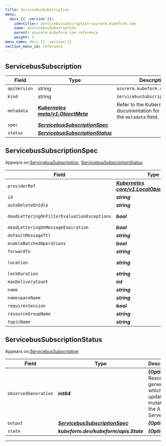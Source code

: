 ```yaml
---
title: ServicebusSubscription
menu:
  docs_{{ .version }}:
    identifier: servicebussubscription-azurerm.kubeform.com
    name: ServicebusSubscription
    parent: azurerm.kubeform.com-reference
    weight: 1
menu_name: docs_{{ .version }}
section_menu_id: reference
---
```


## ServicebusSubscription
| Field | Type | Description |
| ------ | ----- | ----------- |
| `apiVersion` | string | `azurerm.kubeform.com/v1alpha1` |
|    `kind` | string | `ServicebusSubscription` |
| `metadata` | ***[Kubernetes meta/v1.ObjectMeta](https://kubernetes.io/docs/reference/generated/kubernetes-api/v1.13/#objectmeta-v1-meta)***|Refer to the Kubernetes API documentation for the fields of the `metadata` field.|
| `spec` | ***[ServicebusSubscriptionSpec](#servicebussubscriptionspec)***||
| `status` | ***[ServicebusSubscriptionStatus](#servicebussubscriptionstatus)***||
## ServicebusSubscriptionSpec

Appears on:[ServicebusSubscription](#servicebussubscription), [ServicebusSubscriptionStatus](#servicebussubscriptionstatus)

| Field | Type | Description |
| ------ | ----- | ----------- |
| `providerRef` | ***[Kubernetes core/v1.LocalObjectReference](https://kubernetes.io/docs/reference/generated/kubernetes-api/v1.13/#localobjectreference-v1-core)***||
| `id` | ***string***||
| `autoDeleteOnIdle` | ***string***| ***(Optional)*** |
| `deadLetteringOnFilterEvaluationExceptions` | ***bool***| ***(Optional)*** Deprecated|
| `deadLetteringOnMessageExpiration` | ***bool***| ***(Optional)*** |
| `defaultMessageTtl` | ***string***| ***(Optional)*** |
| `enableBatchedOperations` | ***bool***| ***(Optional)*** |
| `forwardTo` | ***string***| ***(Optional)*** |
| `location` | ***string***| ***(Optional)*** Deprecated|
| `lockDuration` | ***string***| ***(Optional)*** |
| `maxDeliveryCount` | ***int***||
| `name` | ***string***||
| `namespaceName` | ***string***||
| `requiresSession` | ***bool***| ***(Optional)*** |
| `resourceGroupName` | ***string***||
| `topicName` | ***string***||
## ServicebusSubscriptionStatus

Appears on:[ServicebusSubscription](#servicebussubscription)

| Field | Type | Description |
| ------ | ----- | ----------- |
| `observedGeneration` | ***int64***| ***(Optional)*** Resource generation, which is updated on mutation by the API Server.|
| `output` | ***[ServicebusSubscriptionSpec](#servicebussubscriptionspec)***| ***(Optional)*** |
| `state` | ***kubeform.dev/kubeform/apis.State***| ***(Optional)*** |
---
